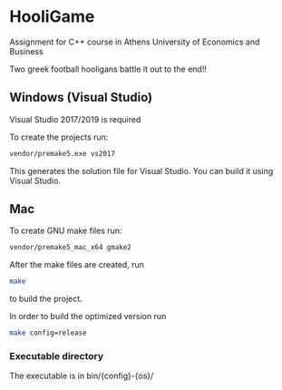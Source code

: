 # HooliGame
Assignment for C++ course in Athens University of Economics and Business

Two greek football hooligans battle it out to the end!!

## Windows (Visual Studio)

Visual Studio 2017/2019 is required

To create the projects run:

```bash
vendor/premake5.exe vs2017
```

This generates the solution file for Visual Studio. You can build it using Visual Studio.

## Mac


To create GNU make files run:
```bash
vendor/premake5_mac_x64 gmake2
```

After the make files are created, run 
```bash
make
```
to build the project.

In order to build the optimized version run
```bash
make config=release
```

### Executable directory

The executable is in bin/{config}-{os}/
